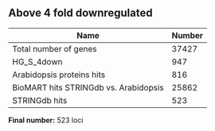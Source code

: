 ## Above 4 fold downregulated 

| Name | Number |
| ----- | ----- |
| Total number of genes | 37427 |
| HG_S_4down | 947 |
| Arabidopsis proteins hits | 816 |
| BioMART hits STRINGdb vs. Arabidopsis | 25862 |
| STRINGdb hits | 523 |

**Final number:** 523 loci
